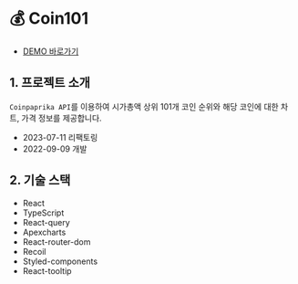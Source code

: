 # 💰 Coin101

- [DEMO 바로가기](rigood.github.io/coin101)

## 1. 프로젝트 소개

`Coinpaprika API`를 이용하여 시가총액 상위 101개 코인 순위와 해당 코인에 대한 차트, 가격 정보를 제공합니다.

- 2023-07-11 리팩토링
- 2022-09-09 개발

## 2. 기술 스택

- React
- TypeScript
- React-query
- Apexcharts
- React-router-dom
- Recoil
- Styled-components
- React-tooltip

